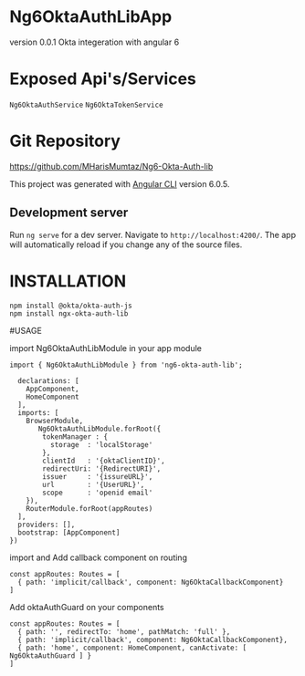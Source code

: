 # Ng6OktaAuthLibApp
 version 0.0.1
 Okta integeration with angular 6

# Exposed Api's/Services
 ```Ng6OktaAuthService```
 ```Ng6OktaTokenService```

# Git Repository
 https://github.com/MHarisMumtaz/Ng6-Okta-Auth-lib

This project was generated with [Angular CLI](https://github.com/angular/angular-cli) version 6.0.5.

## Development server

Run `ng serve` for a dev server. Navigate to `http://localhost:4200/`. The app will automatically reload if you change any of the source files.

# INSTALLATION

```
npm install @okta/okta-auth-js
npm install ngx-okta-auth-lib
```

#USAGE

import Ng6OktaAuthLibModule in your app module

```import { Ng6OktaAuthLibModule } from 'ng6-okta-auth-lib';```
```@NgModule({
  declarations: [
    AppComponent,
    HomeComponent
  ],
  imports: [
    BrowserModule,
       Ng6OktaAuthLibModule.forRoot({
        tokenManager : {
          storage  : 'localStorage'
        },
        clientId   : '{oktaClientID}',
        redirectUri: '{RedirectURI}',
        issuer     : '{issureURL}',
        url        : '{UserURL}',
        scope      : 'openid email'
    }),
    RouterModule.forRoot(appRoutes)
  ],
  providers: [],
  bootstrap: [AppComponent]
}) 
```

import and Add callback component on routing

```import { Ng6OktaCallbackComponent } from 'ng6-okta-auth-lib';
const appRoutes: Routes = [
  { path: 'implicit/callback', component: Ng6OktaCallbackComponent}
]
```

Add oktaAuthGuard on your components

```import { Ng6OktaAuthGuard } from 'ng6-okta-auth-lib';
const appRoutes: Routes = [
  { path: '', redirectTo: 'home', pathMatch: 'full' },
  { path: 'implicit/callback', component: Ng6OktaCallbackComponent},
  { path: 'home', component: HomeComponent, canActivate: [ Ng6OktaAuthGuard ] }
]
```
